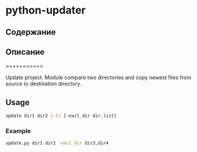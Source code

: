 # python-updater

Содержание
---

## Описание
===========

Update project.
Module compare two directories and copy newest files from source to
destination directory.

## Usage
```bash
update dir1 dir2 [-h] [-excl_dir dir_list]
```
### Example
```bash
update.py dir1 dir2 -excl_dir dir3,dir4
```
